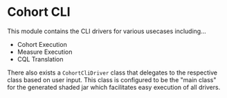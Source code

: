 # Cohort CLI

This module contains the CLI drivers for various usecases including...
* Cohort Execution
* Measure Execution
* CQL Translation

There also exists a `CohortCliDriver` class that delegates to the respective class based on user input.
This class is configured to be the "main class" for the generated shaded jar which facilitates easy execution of all drivers.
